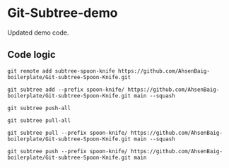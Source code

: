 # Git-Subtree-demo

Updated demo code.


## Code logic
```
git remote add subtree-spoon-knife https://github.com/AhsenBaig-boilerplate/Git-subtree-Spoon-Knife.git
```

```
git subtree add --prefix spoon-knife/ https://github.com/AhsenBaig-boilerplate/Git-subtree-Spoon-Knife.git main --squash
```

```
git subtree push-all
```

```
git subtree pull-all
```

```
git subtree pull --prefix spoon-knife/ https://github.com/AhsenBaig-boilerplate/Git-subtree-Spoon-Knife.git main --squash
```

```
git subtree push --prefix spoon-knife/ https://github.com/AhsenBaig-boilerplate/Git-subtree-Spoon-Knife.git main
```
